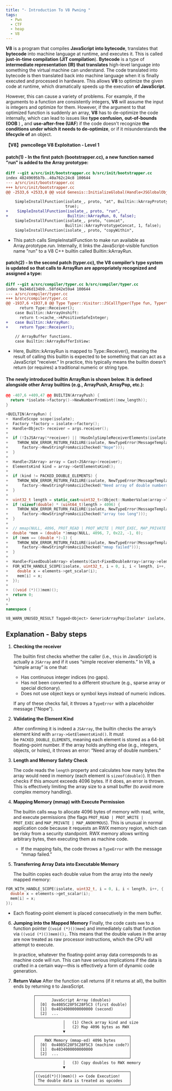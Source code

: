 ```yaml
---
title: "- Introduction To V8 Pwning "
tags:
  - Pwn
  - CTF
  - heap
  - V8
---
```


**V8** is a program that compiles **JavaScript** **into bytecode**, translates that **bytecode** into machine language at runtime, and executes it. This is called **just-in-time compilation (JIT compilation**). **Bytecode** is a type of **intermediate representation (IR) that translates** high-level language into something the virtual machine can understand. The code translated into bytecode is then translated back into machine language when it is finally executed and processed in hardware. This allows **V8** to optimize the given code at runtime, which dramatically speeds up the execution **of JavaScript**.

However, this can cause a variety of problems. For example, if the arguments to a function are consistently integers, **V8** will assume the input is integers and optimize for them. However, if the argument to that optimized function is suddenly an array, **V8** has to de-optimize the code internally, which can lead to issues like **type confusion,** **out-of-bounds (OOB** ) **,** and **use-after-free (UAF**) if the code doesn't recognize **the conditions under which it needs to de-optimize**, or if it misunderstands **the lifecycle of** an object.

**【V8】pwncollege V8 Exploitation - Level 1** 

#### patch(1) - In the first patch (bootstrapper.cc), a new function named "run" is added to the Array prototype:

```diff
diff --git a/src/init/bootstrapper.cc b/src/init/bootstrapper.cc
index 48249695b7b..40a762c24c8 100644
--- a/src/init/bootstrapper.cc
+++ b/src/init/bootstrapper.cc
@@ -2533,6 +2533,8 @@ void Genesis::InitializeGlobal(Handle<JSGlobalObject> global_object,
 
    SimpleInstallFunction(isolate_, proto, "at", Builtin::kArrayPrototypeAt, 1,
                          true);
+    SimpleInstallFunction(isolate_, proto, "run",
+                          Builtin::kArrayRun, 0, false);
    SimpleInstallFunction(isolate_, proto, "concat",
                          Builtin::kArrayPrototypeConcat, 1, false);
    SimpleInstallFunction(isolate_, proto, "copyWithin",
``` 

- This patch calls SimpleInstallFunction to make run available as Array.prototype.run. Internally, it links the JavaScript-visible function name "run" to a V8 C++ builtin called Builtin::kArrayRun.

#### patch(2) - In the second patch (typer.cc), the V8 compiler’s type system is updated so that calls to ArrayRun are appropriately recognized and assigned a type:

```diff
diff --git a/src/compiler/typer.cc b/src/compiler/typer.cc
index 9a346d134b9..58fd42e59a4 100644
--- a/src/compiler/typer.cc
+++ b/src/compiler/typer.cc
@@ -1937,6 +1937,8 @@ Type Typer::Visitor::JSCallTyper(Type fun, Typer* t) {
      return Type::Receiver();
    case Builtin::kArrayUnshift:
      return t->cache_->kPositiveSafeInteger;
+	case Builtin::kArrayRun:
+	  return Type::Receiver();
 
    // ArrayBuffer functions.
    case Builtin::kArrayBufferIsView:
```
- Here, Builtin::kArrayRun is mapped to Type::Receiver(), meaning the result of calling this builtin is expected to be something that can act as a JavaScript “receiver.” In practice, this typically means the builtin doesn’t return (or requires) a traditional numeric or string type. 

#### The newly introduced builtin ArrayRun is shown below. It is defined alongside other Array builtins (e.g., ArrayPush, ArrayPop, etc.):

```c++
@@ -407,6 +409,47 @@ BUILTIN(ArrayPush) {
  return *isolate->factory()->NewNumberFromUint((new_length));
}

+BUILTIN(ArrayRun) {
+  HandleScope scope(isolate);
+  Factory *factory = isolate->factory();
+  Handle<Object> receiver = args.receiver();
+
+  if (!IsJSArray(*receiver) || !HasOnlySimpleReceiverElements(isolate, Cast<JSArray>(*receiver))) {
+    THROW_NEW_ERROR_RETURN_FAILURE(isolate, NewTypeError(MessageTemplate::kPlaceholderOnly,
+      factory->NewStringFromAsciiChecked("Nope")));
+  }
+
+  Handle<JSArray> array = Cast<JSArray>(receiver);
+  ElementsKind kind = array->GetElementsKind();
+
+  if (kind != PACKED_DOUBLE_ELEMENTS) {
+    THROW_NEW_ERROR_RETURN_FAILURE(isolate, NewTypeError(MessageTemplate::kPlaceholderOnly,
+      factory->NewStringFromAsciiChecked("Need array of double numbers")));
+  }
+
+  uint32_t length = static_cast<uint32_t>(Object::NumberValue(array->length()));
+  if (sizeof(double) * (uint64_t)length > 4096) {
+    THROW_NEW_ERROR_RETURN_FAILURE(isolate, NewTypeError(MessageTemplate::kPlaceholderOnly,
+      factory->NewStringFromAsciiChecked("array too long")));
+  }
+
+  // mmap(NULL, 4096, PROT_READ | PROT_WRITE | PROT_EXEC, MAP_PRIVATE | MAP_ANONYMOUS, -1, 0);
+  double *mem = (double *)mmap(NULL, 4096, 7, 0x22, -1, 0);
+  if (mem == (double *)-1) {
+    THROW_NEW_ERROR_RETURN_FAILURE(isolate, NewTypeError(MessageTemplate::kPlaceholderOnly,
+      factory->NewStringFromAsciiChecked("mmap failed")));
+  }
+
+  Handle<FixedDoubleArray> elements(Cast<FixedDoubleArray>(array->elements()), isolate);
+  FOR_WITH_HANDLE_SCOPE(isolate, uint32_t, i = 0, i, i < length, i++, {
+    double x = elements->get_scalar(i);
+    mem[i] = x;
+  });
+
+  ((void (*)())mem)();
+  return 0;
+}
+
namespace {

V8_WARN_UNUSED_RESULT Tagged<Object> GenericArrayPop(Isolate* isolate,
```

## Explanation - Baby steps

1. **Checking the receiver**
    
    The builtin first checks whether the caller (i.e., `this` in JavaScript) is actually a `JSArray` and if it uses “simple receiver elements.” In V8, a “simple array” is one that:
    
    - Has continuous integer indices (no gaps).
    - Has not been converted to a different structure (e.g., sparse array or special dictionary).
    - Does not use object keys or symbol keys instead of numeric indices.
    
    If any of these checks fail, it throws a `TypeError` with a placeholder message ("Nope").
    
2. **Validating the Element Kind**
    
    After confirming it is indeed a `JSArray`, the builtin checks the array’s element kind with `array->GetElementsKind()`. It must be `PACKED_DOUBLE_ELEMENTS`, meaning each element is stored as a 64-bit floating-point number. If the array holds anything else (e.g., integers, objects, or holes), it throws an error: “Need array of double numbers.”
    
3. **Length and Memory Safety Check**
    
    The code reads the `length` property and calculates how many bytes the array would need in memory (each element is `sizeof(double)`). It then checks if this amount exceeds 4096 bytes. If it does, an error is thrown. This is effectively limiting the array size to a small buffer (to avoid more complex memory handling).
    
4. **Mapping Memory (mmap) with Execute Permission**
    
    The builtin calls `mmap` to allocate 4096 bytes of memory with read, write, and execute permissions (the flags `PROT_READ | PROT_WRITE | PROT_EXEC` and `MAP_PRIVATE | MAP_ANONYMOUS`). This is unusual in normal application code because it requests an RWX memory region, which can be risky from a security standpoint. RWX memory allows writing arbitrary bytes, then executing them as machine code.
    
    - If the mapping fails, the code throws a `TypeError` with the message “mmap failed.”
5. **Transferring Array Data into Executable Memory**
    
    The builtin copies each double value from the array into the newly mapped memory:

```c++
FOR_WITH_HANDLE_SCOPE(isolate, uint32_t, i = 0, i, i < length, i++, {
  double x = elements->get_scalar(i);
  mem[i] = x;
});
```
- Each floating-point element is placed consecutively in the mem buffer.

6. **Jumping into the Mapped Memory**
    Finally, the code casts `mem` to a function pointer (`(void (*)())mem`) and immediately calls that function via `((void (*)())mem)();`. This means that the double values in the array are now treated as raw processor instructions, which the CPU will attempt to execute.
    
    In practice, whatever the floating-point array data corresponds to as machine code will run. This can have serious implications if the data is crafted in a certain way—this is effectively a form of dynamic code generation.
    
7. **Return Value**
    After the function call returns (if it returns at all), the builtin ends by returning `0` to JavaScript.


```
            ┌─────────────────────────────────────────┐
            │       JavaScript Array (doubles)        │
            │  [0]  0x4085C28F5C28F5C3 (first double) │
            │  [1]  0x4034000000000000 (second)       │
            │  [2]  ...                               │
            └─────────────────────────────────────────┘
                         │   (1) Check array kind and size
                         │   (2) Map 4096 bytes as RWX
                         ▼
            ┌─────────────────────────────────────────┐
            │    RWX Memory (mmap-ed) 4096 bytes      │
            │  [0]  0x4085C28F5C28F5C3 (machine code?)│
            │  [1]  0x4034000000000000                │
            │  [2]  ...                               │
            └─────────────────────────────────────────┘
                         │   (3) Copy doubles to RWX memory
                         ▼
            ┌─────────────────────────────────────────┐
            │((void(*)())mem)() => Code Execution!    │
            │ The double data is treated as opcodes   │
            └─────────────────────────────────────────┘
```

